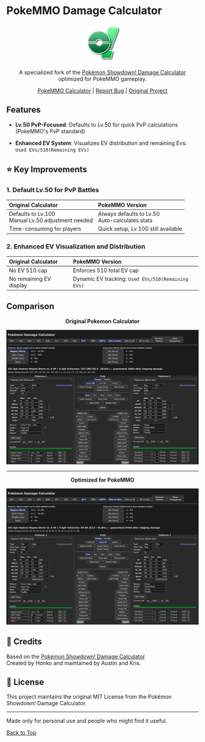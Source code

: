 # PokeMMO Damage Calculator

<div align="center">

<a href="https://thexiaowang.github.io/pokemmo-calculator">
<img src="https://raw.githubusercontent.com/theXiaoWang/pokemmo-calculator/main/icon.png" width="100" height="100" alt="PokeMMO Calculator Logo">
</a>

A specialized fork of the [Pokémon Showdown! Damage Calculator](https://calc.pokemonshowdown.com/) optimized for PokeMMO gameplay.

[PokeMMO Calculator](https://thexiaowang.github.io/pokemmo-calculator/) | [Report Bug](https://github.com/theXiaoWang/pokemmo-calculator/issues) | [Original Project](https://calc.pokemonshowdown.com/)

</div>

## Features
- **Lv.50 PvP-Focused**: Defaults to Lv.50 for quick PvP calculations (PokeMMO's PvP standard)

- **Enhanced EV System**: Visualizes EV distribution and remaining Evs: `Used EVs/510(Remaining EVs)` 

## ⭐ Key Improvements

### 1. Default Lv.50 for PvP Battles

| Original Calculator | PokeMMO Version |
|:-----------------|:----------------|
| Defaults to Lv.100<br>Manual Lv.50 adjustment needed | Always defaults to Lv.50<br>Auto-calculates stats |
| Time-consuming for players | Quick setup, Lv.100 still available |

### 2. Enhanced EV Visualization and Distribution

| Original Calculator | PokeMMO Version |
|:-----------------|:----------------|
| No EV 510 cap | Enforces 510 total EV cap |
| No remaining EV display | Dynamic EV tracking: `Used EVs/510(Remaining EVs)` |

## Comparison

<div align="center">

**Original Pokemon Calculator**

<img src="https://raw.githubusercontent.com/theXiaoWang/pokemmo-calculator/main/Original.png" alt="Original Calculator">

---
**Optimized for PokeMMO**

<img src="https://raw.githubusercontent.com/theXiaoWang/pokemmo-calculator/main/Optimized.png" alt="PokeMMO Calculator">

</div>

## 🤝 Credits
Based on the [Pokémon Showdown! Damage Calculator](https://calc.pokemonshowdown.com/)<br>
Created by Honko and maintained by Austin and Kris.

## 📝 License

This project maintains the original MIT License from the Pokémon Showdown! Damage Calculator.

---

Made only for personal use and people who might find it useful.

[Back to Top](#pokemmo-damage-calculator)
